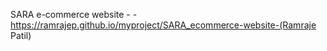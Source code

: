 SARA e-commerce website - -https://ramrajep.github.io/myproject/SARA_ecommerce-website-(Ramraje Patil)
